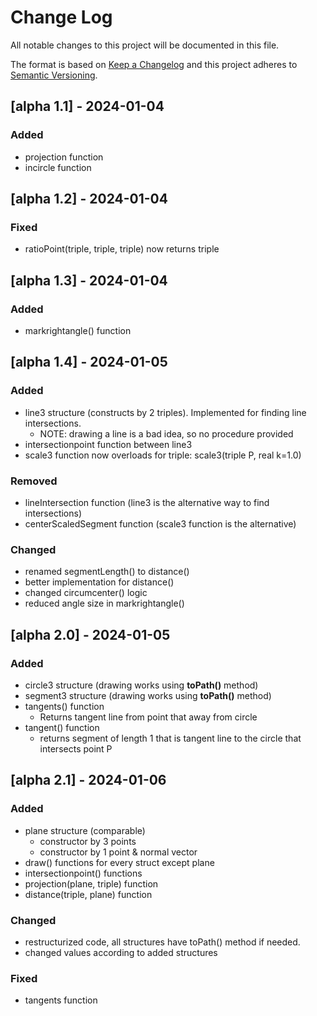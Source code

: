 # Change Log
All notable changes to this project will be documented in this file.
 
The format is based on [Keep a Changelog](http://keepachangelog.com/)
and this project adheres to [Semantic Versioning](http://semver.org/).
 
## [alpha 1.1] - 2024-01-04
  
### Added

- projection function
- incircle function
 
## [alpha 1.2] - 2024-01-04
  
### Fixed

- ratioPoint(triple, triple, triple) now returns triple

## [alpha 1.3] - 2024-01-04
  
### Added

- markrightangle() function

## [alpha 1.4] - 2024-01-05
  
### Added

- line3 structure (constructs by 2 triples). Implemented for finding line intersections.
    * NOTE: drawing a line is a bad idea, so no procedure provided
- intersectionpoint function between line3
- scale3 function now overloads for triple: scale3(triple P, real k=1.0)

### Removed

- lineIntersection function (line3 is the alternative way to find intersections)
- centerScaledSegment function (scale3 function is the alternative)

### Changed

- renamed segmentLength() to distance()
- better implementation for distance()
- changed circumcenter() logic
- reduced angle size in markrightangle()

## [alpha 2.0] - 2024-01-05
  
### Added

- circle3 structure (drawing works using **toPath()** method)
- segment3 structure (drawing works using **toPath()** method)
- tangents() function
    * Returns tangent line from point that away from circle
- tangent() function
    * returns segment of length 1 that is tangent line to the circle that intersects point P

## [alpha 2.1] - 2024-01-06
  
### Added

- plane structure (comparable)
    * constructor by 3 points
    * constructor by 1 point & normal vector
- draw() functions for every struct except plane
- intersectionpoint() functions
- projection(plane, triple) function
- distance(triple, plane) function

### Changed

- restructurized code, all structures have toPath() method if needed.
- changed values according to added structures

### Fixed

- tangents function

